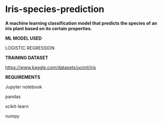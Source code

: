 # Iris-species-prediction

**A machine learning classification model that predicts the species of an iris plant based on its certain properties.**

**ML MODEL USED**

LOGISTIC REGRESSION 

**TRAINING DATASET**

https://www.kaggle.com/datasets/uciml/iris

**REQUIREMENTS**

Jupyter notebook

pandas

scikit-learn

numpy
